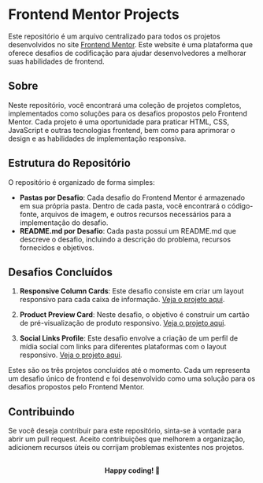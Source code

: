 # Frontend Mentor Projects

Este repositório é um arquivo centralizado para todos os projetos desenvolvidos no site [Frontend Mentor](https://www.frontendmentor.io/). Este website é uma plataforma que oferece desafios de codificação para ajudar desenvolvedores a melhorar suas habilidades de frontend.

## Sobre

Neste repositório, você encontrará uma coleção de projetos completos, implementados como soluções para os desafios propostos pelo Frontend Mentor. Cada projeto é uma oportunidade para praticar HTML, CSS, JavaScript e outras tecnologias frontend, bem como para aprimorar o design e as habilidades de implementação responsiva.

## Estrutura do Repositório

O repositório é organizado de forma simples:

- **Pastas por Desafio**: Cada desafio do Frontend Mentor é armazenado em sua própria pasta. Dentro de cada pasta, você encontrará o código-fonte, arquivos de imagem, e outros recursos necessários para a implementação do desafio.
- **README.md por Desafio**: Cada pasta possui um README.md que descreve o desafio, incluindo a descrição do problema, recursos fornecidos e objetivos.


## Desafios Concluídos

1. **Responsive Column Cards**: Este desafio consiste em criar um layout responsivo para cada caixa de informação. [Veja o projeto aqui](https://github.com/kauuaa/frontend-mentor/tree/main/3-responsive-column-cards).

2. **Product Preview Card**: Neste desafio, o objetivo é construir um cartão de pré-visualização de produto responsivo. [Veja o projeto aqui](https://github.com/kauuaa/frontend-mentor/tree/main/product-preview-card).

3. **Social Links Profile**: Este desafio envolve a criação de um perfil de mídia social com links para diferentes plataformas com o layout responsivo. [Veja o projeto aqui](https://github.com/kauuaa/frontend-mentor/tree/main/social-links-profile-main).

Estes são os três projetos concluídos até o momento. Cada um representa um desafio único de frontend e foi desenvolvido como uma solução para os desafios propostos pelo Frontend Mentor.

## Contribuindo

Se você deseja contribuir para este repositório, sinta-se à vontade para abrir um pull request. Aceito contribuições que melhorem a organização, adicionem recursos úteis ou corrijam problemas existentes nos projetos.

<h2></h2>

<div align="center">
  
  **Happy coding! 🚀**
  
</div>




